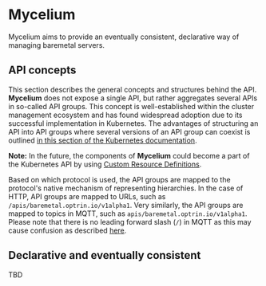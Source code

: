 # Mycelium

Mycelium aims to provide an eventually consistent, declarative way of managing baremetal servers.

## API concepts

This section describes the general concepts and structures behind the API. **Mycelium** does not expose a single API, but rather aggregates several APIs in so-called API groups. This concept is well-established within the cluster management ecosystem and has found widespread adoption due to its successful implementation in Kubernetes. The advantages of structuring an API into API groups where several versions of an API group can coexist is outlined [in this section of the Kubernetes documentation](https://kubernetes.io/docs/concepts/overview/kubernetes-api/#api-groups-and-versioning).

**Note:** In the future, the components of **Mycelium** could become a part of the Kubernetes API by using [Custom Resource Definitions](https://kubernetes.io/docs/tasks/extend-kubernetes/custom-resources/custom-resource-definitions/).

Based on which protocol is used, the API groups are mapped to the protocol's native mechanism of representing hierarchies. In the case of HTTP, API groups are mapped to URLs, such as `/apis/baremetal.optrin.io/v1alpha1`. Very similarly, the API groups are mapped to topics in MQTT, such as `apis/baremetal.optrin.io/v1alpha1`. Please note that there is no leading forward slash (`/`) in MQTT as this may cause confusion as described [here](https://www.hivemq.com/blog/mqtt-essentials-part-5-mqtt-topics-best-practices/#best-practices).

## Declarative and eventually consistent

TBD
